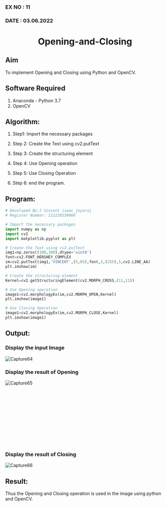 ### EX NO : 11
### DATE  : 03.06.2022
# <p align="center">Opening-and-Closing</p>


## Aim
To implement Opening and Closing using Python and OpenCV.

## Software Required
1. Anaconda - Python 3.7
2. OpenCV
## Algorithm:
1. Step1:
Import the necessary packages

2. Step 2:
Create the Text using cv2.putText

3. Step 3:
Create the structuring element

4. Step 4:
Use Opening operation

5. Step 5:
Use Closing Operation

6. Step 6:
end the program.
 
## Program:

``` Python
# Developed By:J Vincent isaac jeyaraj
# Register Number: 212220230060

# Import the necessary packages
import numpy as np
import cv2
import matplotlib.pyplot as plt

# Create the Text using cv2.putText
img1=np.zeros((100,300),dtype='uint8')
font=cv2.FONT_HERSHEY_COMPLEX
im=cv2.putText(img1,'VINCENT',(5,65),font,2,(255),5,cv2.LINE_AA)
plt.imshow(im)

# Create the structuring element
Kernel=cv2.getStructuringElement(cv2.MORPH_CROSS,(11,11))

# Use Opening operation
image1=cv2.morphologyEx(im,cv2.MORPH_OPEN,Kernel)
plt.imshow(image1)

# Use Closing Operation
image1=cv2.morphologyEx(im,cv2.MORPH_CLOSE,Kernel)
plt.imshow(image1)
```
## Output:

### Display the input Image
![Capture64](https://user-images.githubusercontent.com/75234588/172544834-603f3bba-be97-4b1d-a561-317cd64a042c.PNG)

### Display the result of Opening
![Capture65](https://user-images.githubusercontent.com/75234588/172544883-3a6fdb49-3b69-4a26-ae0b-59c45a4cf384.PNG)

<br>
<br>
<br>
<br>
<br>
<br>
<br>
<br>
<br>
<br>

### Display the result of Closing
![Capture66](https://user-images.githubusercontent.com/75234588/172544900-25d62899-4a6d-4688-bc8d-35ae3272d35b.PNG)


## Result:
Thus the Opening and Closing operation is used in the image using python and OpenCV.
